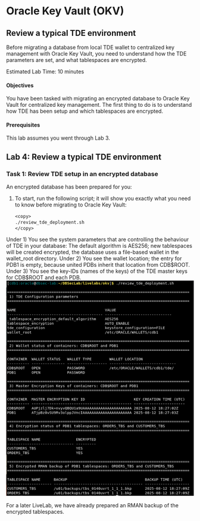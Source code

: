 # Oracle Key Vault (OKV)

## Review a typical TDE environment
Before migrating a database from local TDE wallet to centralized key management with Oracle Key Vault, you need to understand how the TDE parameters are set, and what tablespaces are encrypted.

Estimated Lab Time: 10 minutes

#### Objectives
You have been tasked with migrating an encrypted database to Oracle Key Vault for centralized key management. The first thing to do is to understand how TDE has been setup and which tablespaces are encrypted.

#### Prerequisites
This lab assumes you went through Lab 3. 

## Lab 4: Review a typical TDE environment
### Task 1: Review TDE setup in an encrypted database

An encrypted database has been prepared for you:

1. To start, run the following script; it will show you exactly what you need to know before migrating to Oracle Key Vault:

    ````
    <copy>
    ./review_tde_deployment.sh
    </copy>
    ````
Under 1) You see the system parameters that are controlling the behaviour of TDE in your database: The default algorithm is AES256; new tablespaces will be created encrypted, the database uses a file-based wallet in the wallet_root directory.
Under 2) You see the wallet location; the entry for PDB1 is empty, because united PDBs inherit that location from CDB\$ROOT.
Under 3) You see the key-IDs (names of the keys) of the TDE master keys for CDB\$ROOT and each PDB.
    ![Key Vault](./images/OKV-LL4_001.png "Display the parameters that define how TDE is setup in your database:")

For a later LiveLab, we have already prepared an RMAN backup of the encrypted tablespaces.